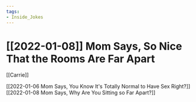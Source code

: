 ```yaml
---
tags:
- Inside_Jokes
---
```


# [[2022-01-08]] Mom Says, So Nice That the Rooms Are Far Apart



[[Carrie]]

[[2022-01-06 Mom Says, You Know It's Totally Normal to Have Sex Right?]]
[[2022-01-08 Mom Says, Why Are You Sitting so Far Apart?]]